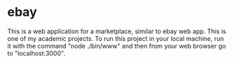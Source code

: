 # ebay

This is a web application for a marketplace, similar to ebay web app. This is one of my academic projects.
To run this project in your local machine, run it with the command "node ./bin/www" 
and then from your web browser go to "localhost:3000".
